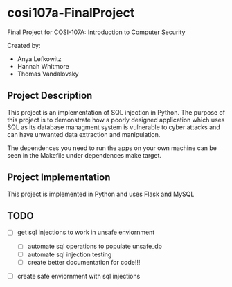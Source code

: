 # cosi107a-FinalProject

Final Project for COSI-107A: Introduction to Computer Security

Created by:

* Anya Lefkowitz
* Hannah Whitmore
* Thomas Vandalovsky

## Project Description

This project is an implementation of SQL injection in Python. The purpose of this project is to demonstrate how a poorly designed application which uses SQL as its database managment system is vulnerable to cyber attacks and can have unwanted data extraction and manipulation.

The dependences you need to run the apps on your own machine can be seen in the Makefile under dependences make target.

## Project Implementation

This project is implemented in Python and uses Flask and MySQL

## TODO

* [ ] get sql injections to work in unsafe enviornment

  * [ ] automate sql operations to populate unsafe_db
  * [ ] automate sql injection testing
  * [ ] create better documentation for code!!!

* [ ] create safe enviornment with sql injections

